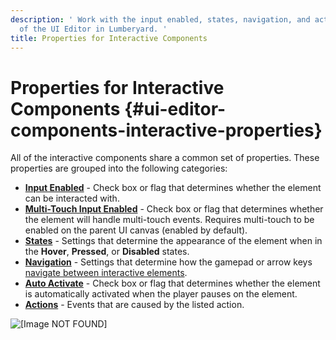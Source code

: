 ```yaml
---
description: ' Work with the input enabled, states, navigation, and action properties
  of the UI Editor in Lumberyard. '
title: Properties for Interactive Components
---
```

# Properties for Interactive Components {#ui-editor-components-interactive-properties}

All of the interactive components share a common set of properties\. These properties are grouped into the following categories:
+ [**Input Enabled**](/docs/userguide/ui/editor/components-interactive-properties-input.md) - Check box or flag that determines whether the element can be interacted with\.
+ [**Multi\-Touch Input Enabled**](/docs/userguide/ui/editor/components-interactive-properties-multitouch-input.md) - Check box or flag that determines whether the element will handle multi\-touch events\. Requires multi\-touch to be enabled on the parent UI canvas \(enabled by default\)\.
+ [**States**](/docs/userguide/ui/editor/components-interactive-properties-states.md) - Settings that determine the appearance of the element when in the **Hover**, **Pressed**, or **Disabled** states\.
+ [**Navigation**](/docs/userguide/ui/editor/components-interactive-properties-navigation.md) - Settings that determine how the gamepad or arrow keys [navigate between interactive elements](/docs/userguide/ui/editor/components-firstfocus.md)\.
+ [**Auto Activate**](/docs/userguide/ui/editor/components-autoactivate.md) - Check box or flag that determines whether the element is automatically activated when the player pauses on the element\.
+ [**Actions**](/docs/userguide/ui/editor/components-actions.md) - Events that are caused by the listed action\.

![\[Image NOT FOUND\]](/images/userguide/game_ui_editor/ui-editor-components-interactive-properties.png)